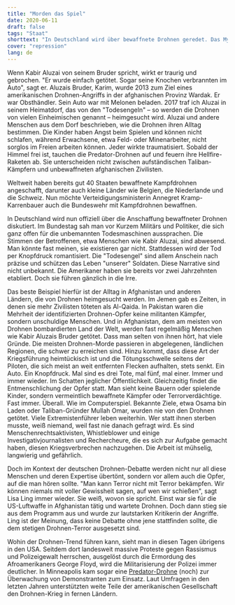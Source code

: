 ```yaml
---
title: "Morden das Spiel"
date: 2020-06-11
draft: false
tags: "Staat"
shorttext: "In Deutschland wird über bewaffnete Drohnen geredet. Das Mythos des präzisen Töten ohne das man die Stimmen von Opfern hört."
cover: "repression"
lang: de
---
```


Wenn Kabir Aluzai von seinem Bruder spricht, wirkt er traurig und gebrochen. "Er wurde einfach getötet. Sogar seine Knochen verbrannten im Auto", sagt er. Aluzais Bruder, Karim, wurde 2013 zum Ziel eines amerikanischen Drohnen-Angriffs in der afghanischen Provinz Wardak. Er war Obsthändler. Sein Auto war mit Melonen beladen. 2017 traf ich Aluzai in seinem Heimatdorf, das von den "Todesengeln" – so werden die Drohnen von vielen Einheimischen genannt – heimgesucht wird. Aluzai und andere Menschen aus dem Dorf beschrieben, wie die Drohnen ihren Alltag bestimmen. Die Kinder haben Angst beim Spielen und können nicht schlafen, während Erwachsene, etwa Feld- oder Minenarbeiter, nicht sorglos im Freien arbeiten können. Jeder wirkte traumatisiert. Sobald der Himmel frei ist, tauchen die Predator-Drohnen auf und feuern ihre Hellfire-Raketen ab. Sie unterscheiden nicht zwischen aufständischen Taliban-Kämpfern und unbewaffneten afghanischen Zivilisten.

Weltweit haben bereits gut 40 Staaten bewaffnete Kampfdrohnen angeschafft, darunter auch kleine Länder wie Belgien, die Niederlande und die Schweiz. Nun möchte Verteidigungsministerin Annegret Kramp-Karrenbauer auch die Bundeswehr mit Kampfdrohnen bewaffnen.

In Deutschland wird nun offiziell über die Anschaffung bewaffneter Drohnen diskutiert. Im Bundestag sah man vor Kurzem Militärs und Politiker, die sich ganz offen für die unbemannten Todesmaschinen aussprachen. Die Stimmen der Betroffenen, etwa Menschen wie Kabir Aluzai, sind abwesend. Man könnte fast meinen, sie existieren gar nicht. Stattdessen wird der Tod per Knopfdruck romantisiert. Die "Todesengel" sind allem Anschein nach präzise und schützen das Leben "unserer" Soldaten. Diese Narrative sind nicht unbekannt. Die Amerikaner haben sie bereits vor zwei Jahrzehnten etabliert. Doch sie führen gänzlich in die Irre.

Das beste Beispiel hierfür ist der Alltag in Afghanistan und anderen Ländern, die von Drohnen heimgesucht werden. Im Jemen gab es Zeiten, in denen sie mehr Zivilisten töteten als Al-Qaida. In Pakistan waren die Mehrheit der identifizierten Drohnen-Opfer keine militanten Kämpfer, sondern unschuldige Menschen. Und in Afghanistan, dem am meisten von Drohnen bombardierten Land der Welt, werden fast regelmäßig Menschen wie Kabir Aluzais Bruder getötet. Dass man selten von ihnen hört, hat viele Gründe. Die meisten Drohnen-Morde passieren in abgelegenen, ländlichen Regionen, die schwer zu erreichen sind. Hinzu kommt, dass diese Art der Kriegsführung heimtückisch ist und die Tötungsschwelle seitens der Piloten, die sich meist an weit entfernten Flecken aufhalten, stets senkt. Ein Auto. Ein Knopfdruck. Mal sind es drei Tote, mal fünf, mal einer. Immer und immer wieder. Im Schatten jeglicher Öffentlichkeit. Gleichzeitig findet die Entmenschlichung der Opfer statt. Man sieht keine Bauern oder spielende Kinder, sondern vermeintlich bewaffnete Kämpfer oder Terrorverdächtige. Fast immer. Überall. Wie im Computerspiel. Bekannte Ziele, etwa Osama bin Laden oder Taliban-Gründer Mullah Omar, wurden nie von den Drohnen getötet. Viele Extremistenführer leben weiterhin. Wer statt ihnen sterben musste, weiß niemand, weil fast nie danach gefragt wird. Es sind Menschenrechtsaktivisten, Whistleblower und einige Investigativjournalisten und Rechercheure, die es sich zur Aufgabe gemacht haben, diesen Kriegsverbrechen nachzugehen. Die Arbeit ist mühselig, langwierig und gefährlich.

Doch im Kontext der deutschen Drohnen-Debatte werden nicht nur all diese Menschen und deren Expertise übertönt, sondern vor allem auch die Opfer, auf die man hören sollte. "Man kann Terror nicht mit Terror bekämpfen. Wir können niemals mit voller Gewissheit sagen, auf wen wir schießen", sagt Lisa Ling immer wieder. Sie weiß, wovon sie spricht. Einst war sie für die US-Luftwaffe in Afghanistan tätig und wartete Drohnen. Doch dann stieg sie aus dem Programm aus und wurde zur lautstarken Kritikerin der Angriffe. Ling ist der Meinung, dass keine Debatte ohne jene stattfinden sollte, die dem stetigen Drohnen-Terror ausgesetzt sind.

Wohin der Drohnen-Trend führen kann, sieht man in diesen Tagen übrigens in den USA. Seitdem dort landesweit massive Proteste gegen Rassismus und Polizeigewalt herrschen, ausgelöst durch die Ermordung des Afroamerikaners George Floyd, wird die Militarisierung der Polizei immer deutlicher. In Minneapolis kam sogar eine [Predator-Drohne](https://www.forbes.com/sites/krisholt/2020/05/29/cbp-predator-drone-minneapolis-george-floyd-aclu/#1d916b5040fa "CBP Flew A Predator Drone Over Minneapolis Amid George Floyd Protests") (noch) zur Überwachung von Demonstranten zum Einsatz. Laut Umfragen in den letzten Jahren unterstützten weite Teile der amerikanischen Gesellschaft den Drohnen-Krieg in fernen Ländern.
